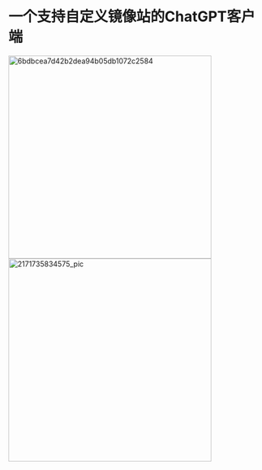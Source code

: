# 一个支持自定义镜像站的ChatGPT客户端

<img src="https://github.com/user-attachments/assets/5343a6e5-5c6b-4a1d-bde1-dc7be32cb24e" alt="6bdbcea7d42b2dea94b05db1072c2584" width="400"/>


<img src="https://github.com/user-attachments/assets/2b9b774c-1a39-4ef1-b5c5-17db48fb2f60" alt="2171735834575_pic" width="400"/>
